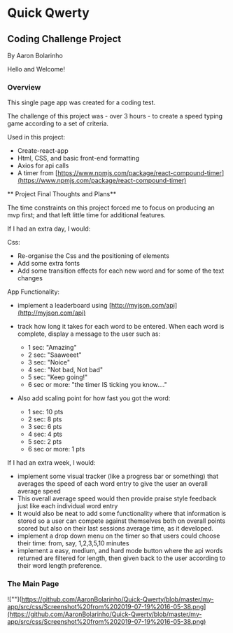 # Quick Qwerty

## Coding Challenge Project

By Aaron Bolarinho

Hello and Welcome!

### Overview

This single page app was created for a coding test.

The challenge of this project was - over 3 hours - to create a speed typing game according to a set of criteria.

Used in this project:

 - Create-react-app
 - Html, CSS, and basic front-end formatting
 - Axios for api calls
 - A timer from [https://www.npmjs.com/package/react-compound-timer](https://www.npmjs.com/package/react-compound-timer)

** Project Final Thoughts and Plans**

The time constraints on this project forced me to focus on producing an mvp first; and that left little time for additional features.

If I had an extra day, I would:

Css: 
- Re-organise the Css and the positioning of elements
- Add some extra fonts
- Add some transition effects for each new word and for some of the text changes

App Functionality:
- implement a leaderboard using [http://myjson.com/api](http://myjson.com/api)
- track how long it takes for each word to be entered. When each word is complete, display a message to the user such as:
  - 1 sec: "Amazing"
  - 2 sec: "Saaweeet"
  - 3 sec: "Noice"
  - 4 sec: "Not bad, Not bad"
  - 5 sec: "Keep going!"
  - 6 sec or more: "the timer IS ticking you know...."
 
- Also add scaling point for how fast you got the word:
  -  1 sec: 10 pts
  - 2 sec:  8 pts
  - 3 sec:  6 pts
  - 4 sec: 4 pts
  - 5 sec: 2 pts
  - 6 sec or more: 1 pts

If I had an extra week, I would:

- implement some visual tracker (like a progress bar or something) that averages the speed of each word entry to give the user an overall average speed
- This overall average speed would then provide praise style feedback just like each individual word entry
- It would also be neat to add some functionality where that information is stored so a user can compete against themselves both on overall points scored but also on their last sessions average time, as it developed.
- implement a drop down menu on the timer so that users could choose their time: from, say, 1,2,3,5,10 minutes
- implement a easy, medium, and hard mode button where the api words returned are filtered for length, then given back to the user according to their word length preference.

### The Main Page
![""](https://github.com/AaronBolarinho/Quick-Qwerty/blob/master/my-app/src/css/Screenshot%20from%202019-07-19%2016-05-38.png](https://github.com/AaronBolarinho/Quick-Qwerty/blob/master/my-app/src/css/Screenshot%20from%202019-07-19%2016-05-38.png)